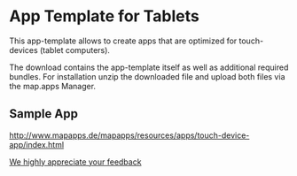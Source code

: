# App Template for Tablets
This app-template allows to create apps that are optimized for touch-devices (tablet computers).

The download contains the app-template itself as well as additional required bundles. For installation unzip the downloaded file and upload both files via the map.apps Manager.

Sample App
------------------
http://www.mapapps.de/mapapps/resources/apps/touch-device-app/index.html

[We highly appreciate your feedback](http://developernetwork.conterra.de/de/forum/feedback-zu-touch-device-template)
